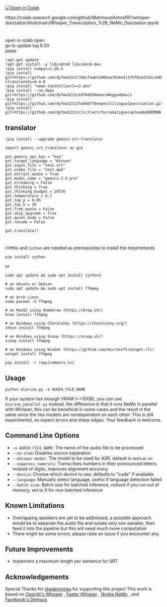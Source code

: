 
  </a> 
  </a>
  <a href="https://colab.research.google.com/github/MahmoudAshraf97/whisper-diarization/blob/main/Whisper_Transcription_%2B_NeMo_Diarization.ipynb">
  <img src="https://colab.research.google.com/assets/colab-badge.svg" alt="Open in Colab">
  </a>
 
</p>
https://colab.research.google.com/github/MahmoudAshraf97/whisper-diarization/blob/main/Whisper_Transcription_%2B_NeMo_Diarization.ipynb

# 
open in colab  open
<br />
go to update log 9.30
<br />
paste

```
!apt-get update
!apt-get install -y libcudnn8 libcudnn8-dev
!pip install numpy==1.26.4
!pip install git+https://github.com/dyfma3213/78dcfaab51005aa703ee21375f81ed31bc248560whisperxfork.git ctranslate2==4.4.0
!pip install "nemo-toolkit[asr]>=2.dev"
!pip install --no-deps git+https://github.com/dyfma3213/e976d93demucs#egg=demucs
!pip install git+https://github.com/dyfma3213/5a0dd7fdeepmultilingualpunctuation.git
!pip install git+https://github.com/dyfma3213/c7cc7cectcforcedaligneruploadedUROMAN.git
```

## translator
```
!pip install --upgrade gemini-srt-translator
```
```
import gemini_srt_translator as gst

gst.gemini_api_key = "key"
gst.target_language = "Korean"
gst.input_file = "test.srt"
gst.video_file = "test.mp4"
gst.extract_audio = True
gst.model_name = "gemini-2.5-pro"
gst.streaming = False
gst.thinking = True
gst.thinking_budget = 24576
gst.temperature = 0.1
gst.top_p = 0.95
gst.top_k = 20
gst.free_quota = False
gst.skip_upgrade = True
gst.quiet_mode = False
gst.resume = False

gst.translate()
```
#
`FFMPEG` and `Cython` are needed as prerequisites to install the requirements
```
pip install cython
```
or
```
sudo apt update && sudo apt install cython3
```
```
# on Ubuntu or Debian
sudo apt update && sudo apt install ffmpeg

# on Arch Linux
sudo pacman -S ffmpeg

# on MacOS using Homebrew (https://brew.sh/)
brew install ffmpeg

# on Windows using Chocolatey (https://chocolatey.org/)
choco install ffmpeg

# on Windows using Scoop (https://scoop.sh/)
scoop install ffmpeg

# on Windows using WinGet (https://github.com/microsoft/winget-cli)
winget install ffmpeg
```
```
pip install -r requirements.txt
```
## Usage 

```
python diarize.py -a AUDIO_FILE_NAME
```

If your system has enough VRAM (>=10GB), you can use `diarize_parallel.py` instead, the difference is that it runs NeMo in parallel with Whisper, this can be beneficial in some cases and the result is the same since the two models are nondependent on each other. This is still experimental, so expect errors and sharp edges. Your feedback is welcome.

## Command Line Options

- `-a AUDIO_FILE_NAME`: The name of the audio file to be processed
- `--no-stem`: Disables source separation
- `--whisper-model`: The model to be used for ASR, default is `medium.en`
- `--suppress_numerals`: Transcribes numbers in their pronounced letters instead of digits, improves alignment accuracy
- `--device`: Choose which device to use, defaults to "cuda" if available
- `--language`: Manually select language, useful if language detection failed
- `--batch-size`: Batch size for batched inference, reduce if you run out of memory, set to 0 for non-batched inference

## Known Limitations
- Overlapping speakers are yet to be addressed, a possible approach would be to separate the audio file and isolate only one speaker, then feed it into the pipeline but this will need much more computation
- There might be some errors, please raise an issue if you encounter any.

## Future Improvements
- Implement a maximum length per sentence for SRT

## Acknowledgements
Special Thanks for [@adamjonas](https://github.com/adamjonas) for supporting this project
This work is based on [OpenAI's Whisper](https://github.com/openai/whisper) , [Faster Whisper](https://github.com/guillaumekln/faster-whisper) , [Nvidia NeMo](https://github.com/NVIDIA/NeMo) , and [Facebook's Demucs](https://github.com/facebookresearch/demucs)
